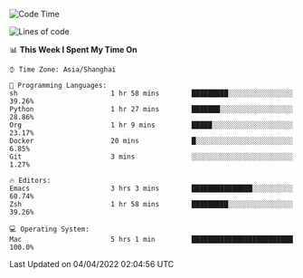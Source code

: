 <!--START_SECTION:waka-->
![Code Time](http://img.shields.io/badge/Code%20Time-691%20hrs%2059%20mins-blue)

![Lines of code](https://img.shields.io/badge/From%20Hello%20World%20I%27ve%20Written-22%20Thousand%20lines%20of%20code-blue)

📊 **This Week I Spent My Time On** 

```text
⌚︎ Time Zone: Asia/Shanghai

💬 Programming Languages: 
sh                       1 hr 58 mins        █████████░░░░░░░░░░░░░░░░   39.26% 
Python                   1 hr 27 mins        ███████░░░░░░░░░░░░░░░░░░   28.86% 
Org                      1 hr 9 mins         █████░░░░░░░░░░░░░░░░░░░░   23.17% 
Docker                   20 mins             █░░░░░░░░░░░░░░░░░░░░░░░░   6.85% 
Git                      3 mins              ░░░░░░░░░░░░░░░░░░░░░░░░░   1.27%

🔥 Editors: 
Emacs                    3 hrs 3 mins        ███████████████░░░░░░░░░░   60.74% 
Zsh                      1 hr 58 mins        █████████░░░░░░░░░░░░░░░░   39.26%

💻 Operating System: 
Mac                      5 hrs 1 min         █████████████████████████   100.0%

```


 Last Updated on 04/04/2022 02:04:56 UTC
<!--END_SECTION:waka-->
